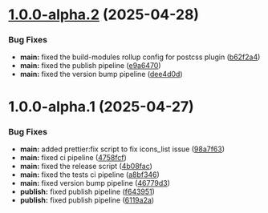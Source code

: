 # [1.0.0-alpha.2](https://github.com/arpitmalik832/common-js-utils-monorepo/compare/v-build-modules-1.0.0-alpha.1...v-build-modules-1.0.0-alpha.2) (2025-04-28)

### Bug Fixes

- **main:** fixed the build-modules rollup config for postcss plugin ([b62f2a4](https://github.com/arpitmalik832/common-js-utils-monorepo/commit/b62f2a406ebc1a2addf73091b2e78a5b6cefbf12))
- **main:** fixed the publish pipeline ([e9a6470](https://github.com/arpitmalik832/common-js-utils-monorepo/commit/e9a647064aaf6dd9156f634eabd5d35c18a058c8))
- **main:** fixed the version bump pipeline ([dee4d0d](https://github.com/arpitmalik832/common-js-utils-monorepo/commit/dee4d0d43ea43e9df927ec814cdc2dde9429b6ea))

# 1.0.0-alpha.1 (2025-04-27)

### Bug Fixes

- **main:** added prettier:fix script to fix icons_list issue ([98a7f63](https://github.com/arpitmalik832/common-js-utils-monorepo/commit/98a7f63836d9571c56e7b2ba0a02fd804e76893e))
- **main:** fixed ci pipeline ([4758fcf](https://github.com/arpitmalik832/common-js-utils-monorepo/commit/4758fcf557499ee19e299f9597503fd88f69a6da))
- **main:** fixed the release script ([4b08fac](https://github.com/arpitmalik832/common-js-utils-monorepo/commit/4b08facdd6165d58a9e78e6ea215b8d530993973))
- **main:** fixed the tests ci pipeline ([a8bf346](https://github.com/arpitmalik832/common-js-utils-monorepo/commit/a8bf346e5d7f5a11546357a51e40fb0cd5b6ee1a))
- **main:** fixed version bump pipeline ([46779d3](https://github.com/arpitmalik832/common-js-utils-monorepo/commit/46779d3764a8443f951b6b44abb30dc35eb9cffa))
- **publish:** fixed publish pipeline ([f643951](https://github.com/arpitmalik832/common-js-utils-monorepo/commit/f6439519d3d3afe1c2b08d11f59ab28ec37fb627))
- **publish:** fixed publish pipeline ([6119a2a](https://github.com/arpitmalik832/common-js-utils-monorepo/commit/6119a2a3f3170bf5dc4cbc2e2ce0b1d6ec517bdd))
